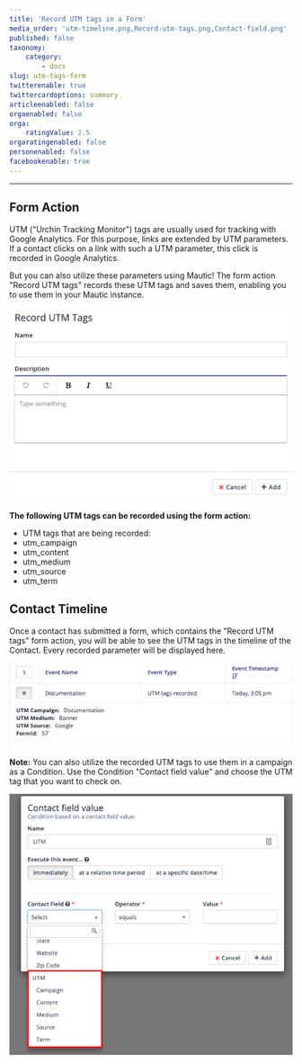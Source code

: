 ```yaml
---
title: 'Record UTM tags in a Form'
media_order: 'utm-timeline.png,Record-utm-tags.png,Contact-field.png'
published: false
taxonomy:
    category:
        - docs
slug: utm-tags-form
twitterenable: true
twittercardoptions: summary
articleenabled: false
orgaenabled: false
orga:
    ratingValue: 2.5
orgaratingenabled: false
personenabled: false
facebookenable: true
---
```


---------------------

## Form Action

UTM ("Urchin Tracking Monitor") tags are usually used for tracking with Google Analytics. For this purpose, links are extended by UTM parameters. If a contact clicks on a link with such a UTM parameter, this click is recorded in Google Analytics. 

But you can also utilize these parameters using Mautic! The form action "Record UTM tags" records these UTM tags and saves them, enabling you to use them in your Mautic instance.

![](Record-utm-tags.png)

**The following UTM tags can be recorded using the form action:**
* UTM tags that are being recorded:
* utm_campaign
* utm_content
* utm_medium
* utm_source
* utm_term

## Contact Timeline

Once a contact has submitted a form, which contains the "Record UTM tags" form action, you will be able to see the UTM tags in the timeline of the Contact. Every recorded parameter will be displayed here.

![](utm-timeline.png)

**Note:**
You can also utilize the recorded UTM tags to use them in a campaign as a Condition. Use the Condition "Contact field value" and choose the UTM tag that you want to check on.

![](Contact-field.png)